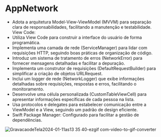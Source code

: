 # AppNetwork

- Adota a arquitetura Model-View-ViewModel (MVVM) para separação clara de responsabilidades, facilitando a manutenção e testabilidade.
View Code:
- Utiliza View Code para construir a interface do usuário de forma programática.
- Implementa uma camada de rede (ServiceManager) para lidar com requisições HTTP, seguindo boas práticas de organização de código.
- Introduz um sistema de tratamento de erros (NetworkError) para fornecer mensagens detalhadas e facilitar a depuração.
- Implementa um construtor de requisições (DefaultRequestBuilder) para simplificar a criação de objetos URLRequest.
- Inclui um logger de rede (NetworkLogger) que exibe informações detalhadas sobre requisições, respostas e erros, facilitando o monitoramento.
- Desenvolve uma célula personalizada (CustomTableViewCell) para apresentar informações específicas de cada pessoa na lista.
- Usa protocolos e delegates para estabelecer comunicação entre a ViewModel e a View, seguindo um padrão de design eficiente.
- Swift Package Manager: Configurado para facilitar a gestão de dependências.
  
![GravacaodeTela2024-01-11as13 35 40-ezgif com-video-to-gif-converter](https://github.com/diegofgl/AppNetwork/assets/122054408/97e6e5dd-7b81-40db-af2e-eebe21d1b32d)
